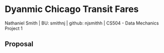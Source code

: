 # Dyanmic Chicago Transit Fares
Nathaniel Smith | BU: smithnj | github: njsmithh | 
CS504 - Data Mechanics Project 1

## Proposal
